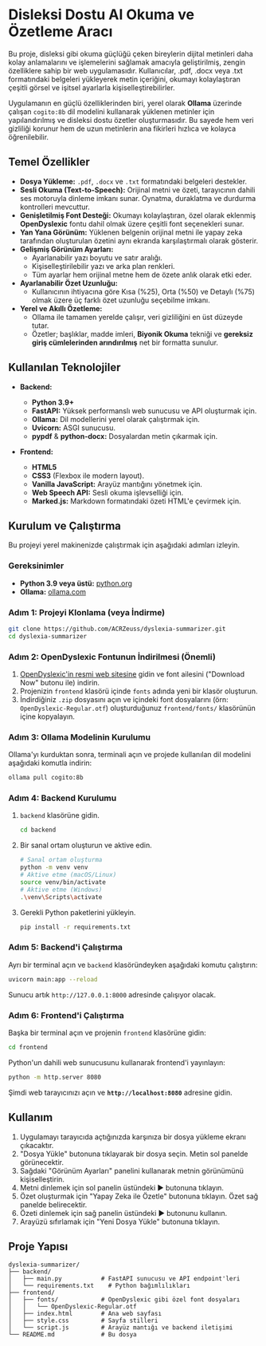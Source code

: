 # Disleksi Dostu AI Okuma ve Özetleme Aracı

Bu proje, disleksi gibi okuma güçlüğü çeken bireylerin dijital metinleri daha kolay anlamalarını ve işlemelerini sağlamak amacıyla geliştirilmiş, zengin özelliklere sahip bir web uygulamasıdır. Kullanıcılar, .pdf, .docx veya .txt formatındaki belgeleri yükleyerek metin içeriğini, okumayı kolaylaştıran çeşitli görsel ve işitsel ayarlarla kişiselleştirebilirler.

Uygulamanın en güçlü özelliklerinden biri, yerel olarak **Ollama** üzerinde çalışan `cogito:8b` dil modelini kullanarak yüklenen metinler için yapılandırılmış ve disleksi dostu özetler oluşturmasıdır. Bu sayede hem veri gizliliği korunur hem de uzun metinlerin ana fikirleri hızlıca ve kolayca öğrenilebilir.

## Temel Özellikler

- **Dosya Yükleme:** `.pdf`, `.docx` ve `.txt` formatındaki belgeleri destekler.
- **Sesli Okuma (Text-to-Speech):** Orijinal metni ve özeti, tarayıcının dahili ses motoruyla dinleme imkanı sunar. Oynatma, duraklatma ve durdurma kontrolleri mevcuttur.
- **Genişletilmiş Font Desteği:** Okumayı kolaylaştıran, özel olarak eklenmiş **OpenDyslexic** fontu dahil olmak üzere çeşitli font seçenekleri sunar.
- **Yan Yana Görünüm:** Yüklenen belgenin orijinal metni ile yapay zeka tarafından oluşturulan özetini aynı ekranda karşılaştırmalı olarak gösterir.
- **Gelişmiş Görünüm Ayarları:**
  - Ayarlanabilir yazı boyutu ve satır aralığı.
  - Kişiselleştirilebilir yazı ve arka plan renkleri.
  - Tüm ayarlar hem orijinal metne hem de özete anlık olarak etki eder.
- **Ayarlanabilir Özet Uzunluğu:**
  - Kullanıcının ihtiyacına göre Kısa (%25), Orta (%50) ve Detaylı (%75) olmak üzere üç farklı özet uzunluğu seçebilme imkanı.
- **Yerel ve Akıllı Özetleme:**
  - Ollama ile tamamen yerelde çalışır, veri gizliliğini en üst düzeyde tutar.
  - Özetler; başlıklar, madde imleri, **Biyonik Okuma** tekniği ve **gereksiz giriş cümlelerinden arındırılmış** net bir formatta sunulur.

## Kullanılan Teknolojiler

- **Backend:**
  - **Python 3.9+**
  - **FastAPI:** Yüksek performanslı web sunucusu ve API oluşturmak için.
  - **Ollama:** Dil modellerini yerel olarak çalıştırmak için.
  - **Uvicorn:** ASGI sunucusu.
  - **pypdf** & **python-docx:** Dosyalardan metin çıkarmak için.

- **Frontend:**
  - **HTML5**
  - **CSS3** (Flexbox ile modern layout).
  - **Vanilla JavaScript:** Arayüz mantığını yönetmek için.
  - **Web Speech API:** Sesli okuma işlevselliği için.
  - **Marked.js:** Markdown formatındaki özeti HTML'e çevirmek için.

## Kurulum ve Çalıştırma

Bu projeyi yerel makinenizde çalıştırmak için aşağıdaki adımları izleyin.

### Gereksinimler

- **Python 3.9 veya üstü:** [python.org](https://www.python.org/)
- **Ollama:** [ollama.com](https://ollama.com/)

### Adım 1: Projeyi Klonlama (veya İndirme)

```bash
git clone https://github.com/ACRZeuss/dyslexia-summarizer.git
cd dyslexia-summarizer
```

### Adım 2: OpenDyslexic Fontunun İndirilmesi (Önemli)

1.  [OpenDyslexic'in resmi web sitesine](https://opendyslexic.org/) gidin ve font ailesini ("Download Now" butonu ile) indirin.
2.  Projenizin `frontend` klasörü içinde `fonts` adında yeni bir klasör oluşturun.
3.  İndirdiğiniz `.zip` dosyasını açın ve içindeki font dosyalarını (örn: `OpenDyslexic-Regular.otf`) oluşturduğunuz `frontend/fonts/` klasörünün içine kopyalayın.

### Adım 3: Ollama Modelinin Kurulumu

Ollama'yı kurduktan sonra, terminali açın ve projede kullanılan dil modelini aşağıdaki komutla indirin:

```bash
ollama pull cogito:8b
```

### Adım 4: Backend Kurulumu

1.  `backend` klasörüne gidin.
    ```bash
    cd backend
    ```
2.  Bir sanal ortam oluşturun ve aktive edin.
    ```bash
    # Sanal ortam oluşturma
    python -m venv venv
    # Aktive etme (macOS/Linux)
    source venv/bin/activate
    # Aktive etme (Windows)
    .\venv\Scripts\activate
    ```
3.  Gerekli Python paketlerini yükleyin.
    ```bash
    pip install -r requirements.txt
    ```

### Adım 5: Backend'i Çalıştırma

Ayrı bir terminal açın ve `backend` klasöründeyken aşağıdaki komutu çalıştırın:

```bash
uvicorn main:app --reload
```
Sunucu artık `http://127.0.0.1:8000` adresinde çalışıyor olacak.

### Adım 6: Frontend'i Çalıştırma

Başka bir terminal açın ve projenin `frontend` klasörüne gidin:

```bash
cd frontend
```
Python'un dahili web sunucusunu kullanarak frontend'i yayınlayın:

```bash
python -m http.server 8080
```
Şimdi web tarayıcınızı açın ve **`http://localhost:8080`** adresine gidin.

## Kullanım

1.  Uygulamayı tarayıcıda açtığınızda karşınıza bir dosya yükleme ekranı çıkacaktır.
2.  "Dosya Yükle" butonuna tıklayarak bir dosya seçin. Metin sol panelde görünecektir.
3.  Sağdaki "Görünüm Ayarları" panelini kullanarak metnin görünümünü kişiselleştirin.
4.  Metni dinlemek için sol panelin üstündeki ▶️ butonuna tıklayın.
5.  Özet oluşturmak için "Yapay Zeka ile Özetle" butonuna tıklayın. Özet sağ panelde belirecektir.
6.  Özeti dinlemek için sağ panelin üstündeki ▶️ butonunu kullanın.
7.  Arayüzü sıfırlamak için "Yeni Dosya Yükle" butonuna tıklayın.

## Proje Yapısı

```
dyslexia-summarizer/
├── backend/
│   ├── main.py           # FastAPI sunucusu ve API endpoint'leri
│   └── requirements.txt    # Python bağımlılıkları
├── frontend/
│   ├── fonts/            # OpenDyslexic gibi özel font dosyaları
│   │   └── OpenDyslexic-Regular.otf 
│   ├── index.html        # Ana web sayfası
│   ├── style.css         # Sayfa stilleri
│   └── script.js         # Arayüz mantığı ve backend iletişimi
└── README.md             # Bu dosya
```